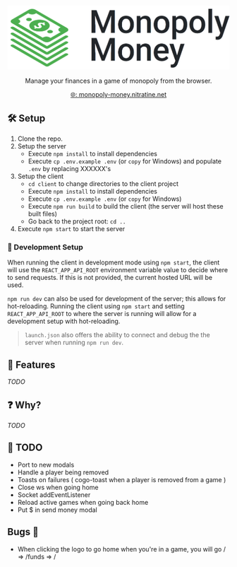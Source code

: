 <div style="text-align: center">
    <a href="https://monopoly-money.nitratine.net/"><img src="./client/src/img/banner.png" alt="Monopoly Money Banner" style="background: white;"></a>
</div>
<p align="center">Manage your finances in a game of monopoly from the browser.</p>
<p align="center"><a href="https://monopoly-money.nitratine.net/">🌐: monopoly-money.nitratine.net</a></p>

## 🛠️ Setup

1. Clone the repo.
2. Setup the server
   - Execute `npm install` to install dependencies
   - Execute `cp .env.example .env` (or `copy` for Windows) and populate `.env` by replacing XXXXXX's
3. Setup the client
   - `cd client` to change directories to the client project
   - Execute `npm install` to install dependencies
   - Execute `cp .env.example .env` (or `copy` for Windows)
   - Execute `npm run build` to build the client (the server will host these built files)
   - Go back to the project root: `cd ..`
4. Execute `npm start` to start the server

### 🧪 Development Setup

When running the client in development mode using `npm start`, the client will use the `REACT_APP_API_ROOT` environment variable value to decide where to send requests. If this is not provided, the current hosted URL will be used.

`npm run dev` can also be used for development of the server; this allows for hot-reloading. Running the client using `npm start` and setting `REACT_APP_API_ROOT` to where the server is running will allow for a development setup with hot-reloading.

> `launch.json` also offers the ability to connect and debug the the server when running `npm run dev`.

## 📝 Features

_TODO_

## ❓ Why?

_TODO_

## 🚧 TODO

- Port to new modals
- Handle a player being removed
- Toasts on failures ( cogo-toast when a player is removed from a game )
- Close ws when going home
- Socket addEventListener
- Reload active games when going back home
- Put \$ in send money modal

## Bugs 🐞

- When clicking the logo to go home when you're in a game, you will go / => /funds => /
